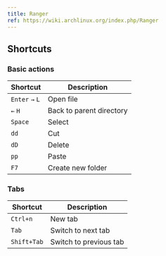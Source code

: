 ```yaml
---
title: Ranger
ref: https://wiki.archlinux.org/index.php/Ranger
---
```


## Shortcuts

### Basic actions

| Shortcut | Description |
| --- | --- |
| `Enter` `→` `L` | Open file |
| `←` `H` | Back to parent directory |
| `Space` | Select |
| `dd` | Cut |
| `dD` | Delete |
| `pp` | Paste |
| `F7` | Create new folder |

### Tabs

| Shortcut | Description |
| --- | --- |
| `Ctrl+n` | New tab |
| `Tab` | Switch to next tab |
| `Shift+Tab` | Switch to previous tab |
